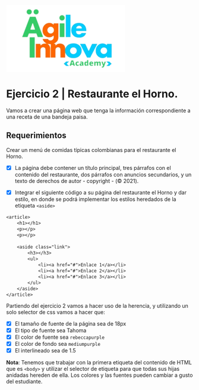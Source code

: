 ![Logo](https://github.com/JCampo1502/HTML_And_CSS_BasicConcepts_02/blob/main/images/AgileInovaLogo.png?raw=true)

# Ejercicio 2 | Restaurante el Horno.
Vamos a crear una página web que tenga la información correspondiente a una receta de una bandeja paisa.

## Requerimientos
Crear un menú de comidas típicas colombianas para el restaurante el Horno.

- [x] La página debe contener un título principal, tres párrafos con el contenido del restaurante, dos párrafos con anuncios secundarios, y un texto de derechos de autor - copyright - (© 2021).

- [x] Integrar el siguiente código a su página del restaurante el Horno y dar estilo, en donde se podrá   implementar los estilos heredados de la etiqueta `<aside>`

```
<article>
    <h1></h1>
    <p></p>
    <p></p>

    <aside class="link">
        <h3></h3>    
        <ul>
            <li><a href="#">Enlace 1</a></li>
            <li><a href="#">Enlace 2</a></li>
            <li><a href="#">Enlace 3</a></li>
        </ul>
    </aside>
</article>
```

Partiendo del ejercicio 2 vamos a hacer uso de la herencia, y utilizando un solo selector de css vamos a hacer que:
- [x] El tamaño de fuente de la página sea de 18px
- [x] El tipo de fuente sea Tahoma
- [x] El color de fuente sea `rebeccapurple`
- [x] El color de fondo sea `mediumpurple`
- [x] El interlineado sea de 1.5

**Nota**: Tenemos que trabajar con la primera etiqueta del contenido de HTML que es `<body>` y utilizar el selector de etiqueta para que todas sus hijas anidadas hereden de ella. Los colores y las fuentes pueden cambiar a gusto del estudiante.

